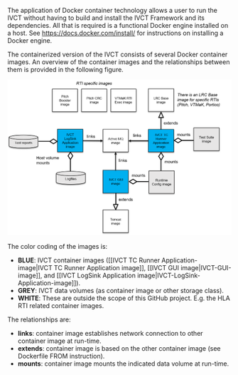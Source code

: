 The application of Docker container technology allows a user to run the IVCT without having to build and install the IVCT Framework and its dependencies. All that is required is a functional Docker engine installed on a host. See https://docs.docker.com/install/ for instructions on installing a Docker engine.

The containerized version of the IVCT consists of several Docker container images. An overview of the container images and the relationships between them is provided in the following figure.

![IVCT Container Design](images/ContainerDesign.png)

The color coding of the images is:

- **BLUE**: IVCT container images ([[IVCT TC Runner Application-image|IVCT TC Runner Application image]], [[IVCT GUI image|IVCT-GUI-image]], and [[IVCT LogSink Application image|IVCT-LogSink-Application-image]]).
- **GREY**: IVCT data volumes (as container image or other storage class).
- **WHITE**: These are outside the scope of this GitHub project. E.g. the HLA RTI related container images.

The relationships are:

- **links**: container image establishes network connection to other container image at run-time.
- **extends**: container image is based on the other container image (see Dockerfile FROM instruction).
- **mounts**: container image mounts the indicated data volume at run-time.
